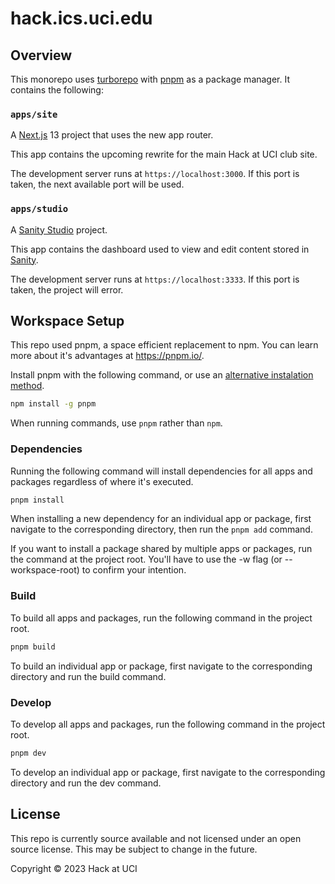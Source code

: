 # hack.ics.uci.edu

## Overview

This monorepo uses [turborepo](https://turbo.build/repo) with [pnpm](https://pnpm.io) as a package manager. It contains the following:

### `apps/site`

A [Next.js](https://nextjs.org/) 13 project that uses the new app router.

This app contains the upcoming rewrite for the main Hack at UCI club site.

The development server runs at `https://localhost:3000`. If this port is taken, the next available port will be used.

### `apps/studio`

A [Sanity Studio](https://www.sanity.io/studio) project.

This app contains the dashboard used to view and edit content stored in [Sanity](https://www.sanity.io/).

The development server runs at `https://localhost:3333`. If this port is taken, the project will error.

## Workspace Setup

This repo used pnpm, a space efficient replacement to npm.
You can learn more about it's advantages at <https://pnpm.io/>.

Install pnpm with the following command, or use an [alternative instalation method](https://pnpm.io/installation).

```bash
npm install -g pnpm
```

When running commands, use `pnpm` rather than `npm`.

### Dependencies

Running the following command will install dependencies for all apps and packages regardless of where it's executed.

```bash
pnpm install
```

When installing a new dependency for an individual app or package, first navigate to the corresponding directory, then run the `pnpm add` command.

If you want to install a package shared by multiple apps or packages, run the command at the project root. You'll have to use the -w flag (or --workspace-root) to confirm your intention.

### Build

To build all apps and packages, run the following command in the project root.

```bash
pnpm build
```

To build an individual app or package, first navigate to the corresponding directory and run the build command.

### Develop

To develop all apps and packages, run the following command in the project root.

```bash
pnpm dev
```

To develop an individual app or package, first navigate to the corresponding directory and run the dev command.

## License

This repo is currently source available and not licensed under an open source license. This may be subject to change in the future.

Copyright © 2023 Hack at UCI
